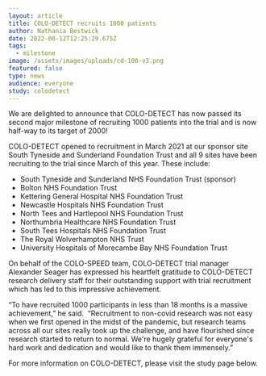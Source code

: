 ```yaml
---
layout: article
title: COLO-DETECT recruits 1000 patients
author: Nathania Bestwick
date: 2022-08-12T12:25:29.675Z
tags:
  - milestone
image: /assets/images/uploads/cd-100-v3.png
featured: false
type: news
audience: everyone
study: colodetect
---
```

We are delighted to announce that COLO-DETECT has now passed its second major milestone of recruiting 1000 patients into the trial and is now half-way to its target of 2000!

COLO-DETECT opened to recruitment in March 2021 at our sponsor site South Tyneside and Sunderland Foundation Trust and all 9 sites have been recruiting to the trial since March of this year. These include:

* South Tyneside and Sunderland NHS Foundation Trust (sponsor)
* Bolton NHS Foundation Trust
* Kettering General Hospital NHS Foundation Trust
* Newcastle Hospitals NHS Foundation Trust
* North Tees and Hartlepool NHS Foundation Trust
* Northumbria Healthcare NHS Foundation Trust
* South Tees Hospitals NHS Foundation Trust
* The Royal Wolverhampton NHS Trust
* University Hospitals of Morecambe Bay NHS Foundation Trust

On behalf of the COLO-SPEED team, COLO-DETECT trial manager Alexander Seager has expressed his heartfelt gratitude to COLO-DETECT research delivery staff for their outstanding support with trial recruitment which has led to this impressive achievement.

“To have recruited 1000 participants in less than 18 months is a massive achievement,” he said.  “Recruitment to non-covid research was not easy when we first opened in the midst of the pandemic, but research teams across all our sites really took up the challenge, and have flourished since research started to return to normal. We're hugely grateful for everyone's hard work and dedication and would like to thank them immensely.”

For more information on COLO-DETECT, please visit the study page below.